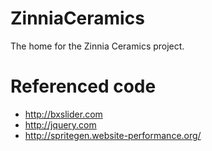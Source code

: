# ZinniaCeramics
The home for the Zinnia Ceramics project.

# Referenced code
- http://bxslider.com
- http://jquery.com
- http://spritegen.website-performance.org/
 

